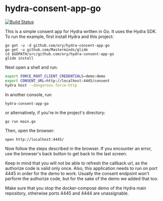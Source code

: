 # hydra-consent-app-go

[![Build Status](https://travis-ci.org/ory/hydra-consent-app-go.svg?branch=master)](https://travis-ci.org/ory/hydra-consent-app-go)

This is a simple consent app for Hydra written in Go. It uses the Hydra SDK. To run the example, first install Hydra
and this project:

```
go get -u -d github.com/ory/hydra-consent-app-go
go get -u github.com/Masterminds/glide
cd $GOPATH/src/github.com/ory/hydra-consent-app-go
glide install
```

Next open a shell and run:

```sh
export FORCE_ROOT_CLIENT_CREDENTIALS=demo:demo
export CONSENT_URL=http://localhost:4445/consent
hydra host --dangerous-force-http
```

In another console, run

```
hydra-consent-app-go
```

or alternatively, if you're in the project's directory:

```
go run main.go
```

Then, open the browser:

```
open http://localhost:4445/
```

Now follow the steps described in the browser. If you encounter an error, use the browser's back button to get back
to the last screen.

Keep in mind that you will not be able to refresh the callback url, as the authorize code is
valid only once. Also, this application needs to run on port 4445 in order for the demo to work. Usually the consent
endpoint won't perform the authorize code, but for the sake of the demo we added that too.

Make sure that you stop the docker-compose demo of the Hydra main repository, otherwise ports 4445 and 4444 are unassignable.
